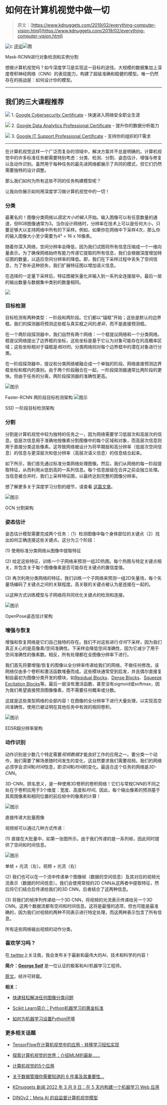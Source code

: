 # 如何在计算机视觉中做一切

> 原文：[https://www.kdnuggets.com/2019/02/everything-computer-vision.html](https://www.kdnuggets.com/2019/02/everything-computer-vision.html)

![c](../Images/3d9c022da2d331bb56691a9617b91b90.png) [评论](#comments)![图](../Images/8e51a1b5b1c74e6f15f1ee81b3c1b006.png)

Mask-RCNN进行对象检测和实例分割

想做计算机视觉吗？如今深度学习是实现这一目标的途径。大规模的数据集加上深度卷积神经网络（CNN）的表现能力，构建了超级准确和稳健的模型。唯一仍然存在的挑战是：如何设计你的模型。

* * *

## 我们的三大课程推荐

![](../Images/0244c01ba9267c002ef39d4907e0b8fb.png) 1\. [Google Cybersecurity Certificate](https://www.kdnuggets.com/google-cybersecurity) - 快速进入网络安全职业生涯

![](../Images/e225c49c3c91745821c8c0368bf04711.png) 2\. [Google Data Analytics Professional Certificate](https://www.kdnuggets.com/google-data-analytics) - 提升你的数据分析能力

![](../Images/0244c01ba9267c002ef39d4907e0b8fb.png) 3\. [Google IT Support Professional Certificate](https://www.kdnuggets.com/google-itsupport) - 支持你的组织的IT需求

* * *

在计算机视觉这样一个广泛而复杂的领域中，解决方案并不总是明确的。计算机视觉中的许多标准任务都需要特别考虑：分类、检测、分割、姿态估计、增强与修复以及动作识别。虽然用于每种任务的最先进网络都展示了共同的模式，但它们仍然需要独特的设计调整。

那么我们如何为所有这些不同的任务构建模型呢？

让我向你展示如何用深度学习做计算机视觉中的一切！

### 分类

最著名的！图像分类网络以*固定大小的输入*开始。输入图像可以有任意数量的通道，但RGB图像通常为3。当你设计网络时，分辨率在技术上可以是任何大小，只要足够大以支持网络中所有的下采样。例如，如果你在网络中下采样4次，那么你的输入图像大小至少需要为4² = 16 x 16像素。

随着你深入网络，空间分辨率会降低，因为我们试图将所有信息压缩成一个一维向量表示。为了确保网络始终有能力传递它提取的所有信息，我们会根据深度增加特征图的数量，以适应空间分辨率的降低。即，我们在下采样过程中丢失了空间信息，为了弥补这种损失，我们扩展特征图以增加语义信息。

在选择的一定量下采样后，特征图被矢量化并输入到一系列全连接层中。最后一层的输出数量与数据集中类别的数量相同。

![](../Images/591b3afafa3c1ba51183474506ac49c5.png)

### 目标检测

目标检测有两种类型：一阶段和两阶段。它们都以“锚框”开始；这些是默认的边界框。我们的探测器将预测这些框与真实框之间的*差异*，而不是直接预测框。

在一个两阶段探测器中，我们自然有两个网络：一个框提议网络和一个分类网络。框提议网络提出了边界框的坐标，这些坐标是基于它认为对象可能存在的高概率区域；这些坐标相对于锚框是*相对的*。分类网络则对每个边界框中的潜在对象进行分类。

在一阶段探测器中，提议和分类网络被融合成一个单独的阶段。网络直接预测边界框坐标和框内的类别。由于两个阶段融合在一起，一阶段探测器通常比两阶段的更快。但由于任务的分离，两阶段探测器的准确性更高。

![图示](../Images/969ef8b51646f839a7a9648728c4337a.png)

Faster-RCNN 两阶段目标检测架构 ![图示](../Images/0be8d94083d3a339242c26d3f45aa040.png)

SSD 一阶段目标检测架构

### 分割

分割是计算机视觉中较为独特的任务之一，因为网络需要学习低层次和高层次的信息。低层次信息用于准确地按像素分割图像中的每个区域和对象，而高层次信息则用于直接分类这些像素。这导致网络被设计为将早期层和高分辨率（低层次空间信息）的信息与更深层次和低分辨率（高层次语义信息）的信息结合起来。

如下所示，我们首先通过标准分类网络处理图像。然后，我们从网络的每一阶段提取特征，从而利用从低到高的一系列信息。每个信息层级在合并之前会独立处理。当信息被合并时，我们上采样特征图，以最终达到完整的图像分辨率。

想了解更多关于深度学习分割的细节，请查看 [这篇文章](https://towardsdatascience.com/semantic-segmentation-with-deep-learning-a-guide-and-code-e52fc8958823)。

![图示](../Images/3c3bf26f47d1e4fc2a532b728a7deab7.png)

GCN 分割架构

### 姿态估计

姿态估计模型需要完成两个任务：（1）检测图像中每个身体部位的关键点（2）找出如何正确连接这些关键点。这分为三个阶段：

(1) 使用标准分类网络从图像中提取特征

(2) 给定这些特征，训练一个子网络来预测一组2D热图。每个热图与特定关键点相关，并包含关于每个图像像素是否可能存在关键点的置信度值。

(3) 再次利用分类网络的特征，我们训练一个子网络来预测一组2D矢量场，每个矢量场编码了关键点之间的关联程度。高关联的关键点被认为是连接在一起的。

以这种方式训练模型与子网络将共同优化关键点的检测和连接。

![图示](../Images/e271162f9bf7faad065120ef15091627.png)

OpenPose姿态估计架构

### 增强与恢复

增强和恢复网络是它们自己独特的存在。我们不对这些进行*任何*下采样，因为我们真正关心的是高像素/空间准确性。下采样会降低空间准确性，因为它减少了用于空间准确性的像素数。相反，所有处理都在全图像分辨率下进行。

我们首先将要增强/恢复的图像以全分辨率传递给我们的网络，不做任何修改。该网络仅由多个卷积和激活函数堆叠而成。这些模块通常受到启发，并且偶尔直接复制自最初为图像分类开发的模块，如[Residual Blocks](https://arxiv.org/pdf/1512.03385.pdf)、[Dense Blocks](https://arxiv.org/pdf/1608.06993.pdf)、[Squeeze Excitation Blocks](https://arxiv.org/pdf/1709.01507.pdf)等。最后一层没有激活函数，甚至没有sigmoid或softmax，因为我们希望直接预测图像像素，而不需要任何概率或分数。

这就是这些类型网络的全部内容！在图像的全分辨率下进行大量处理，以实现高空间准确性，使用已被证明在其他任务中有效的相同卷积。

![图示](../Images/4241804302e82822e35bd2ecaa6d868c.png)

EDSR超分辨率架构

### 动作识别

动作识别是少数几个特定需要*视频数据*才能良好工作的应用之一。要分类一个动作，我们需要了解场景随时间发生的变化，这自然要求我们需要视频。我们的网络必须学会*空间*和*时间*信息，即*空间*和*时间*的变化。最适合这个任务的网络是*3D-CNN*。

3D-CNN，顾名思义，是一种使用3D卷积的卷积网络！它们与常规CNN的不同之处在于卷积应用于3个维度：宽度、高度和*时间*。因此，每个输出像素的预测基于其周围像素和相同位置的前后帧中的像素的计算！

![图示](../Images/39e99ebba274c96308b31a606822f0d3.png)

直接传递大批量图像

视频帧可以通过几种方式传递：

(1) 直接在大批量中，如第一张图所示。由于我们传递的是一系列帧，因此同时提供了空间和时间信息。

![图示](../Images/e5e704adf682f38d75b8971205ff2a50.png)

单帧 + 光流（左）。视频 + 光流（右）

(2) 我们也可以在一个流中传递单个图像帧（数据的空间信息）及其对应的视频光流表示（数据的时间信息）。我们会使用常规的2D CNN从这两者中提取特征，然后将它们结合后传递给我们的3D CNN，后者结合了这两种信息。

(3) 将我们的帧序列传递给一个3D CNN，将视频的光流表示传递给另一个3D CNN。这两个数据流都有空间和时间信息。这将是最慢的选项，但也可能是最准确的，因为我们对视频的两种不同表示进行特定处理，而这两种表示包含了所有信息。

所有这些网络输出视频的动作分类。

### 喜欢学习吗？

在[ twitter](https://twitter.com/GeorgeSeif94)上关注我，我会发布关于最新和最伟大的AI、技术和科学的内容！

**简介：[George Seif](https://towardsdatascience.com/@george.seif94)** 是一位认证的极客和AI/机器学习工程师。

[原文](https://towardsdatascience.com/how-to-do-everything-in-computer-vision-2b442c469928)。经许可转载。

**相关：**

+   [快速轻松解决任何图像分类问题](/2018/12/solve-image-classification-problem-quickly-easily.html)

+   [Scikit Learn简介：Python机器学习的黄金标准](/2019/02/introduction-scikit-learn-gold-standard-python-machine-learning.html)

+   [如何为机器学习设置Python环境](/2019/02/setup-python-environment-machine-learning.html)

### 更多相关话题

+   [TensorFlow在计算机视觉中的应用 - 转移学习轻松实现](https://www.kdnuggets.com/2022/01/tensorflow-computer-vision-transfer-learning-made-easy.html)

+   [探索计算机视觉的世界：介绍MLM的最新……](https://www.kdnuggets.com/2024/01/mlm-discover-the-world-of-computer-vision-ebook)

+   [计算机视觉的5个应用](https://www.kdnuggets.com/2022/03/5-applications-computer-vision.html)

+   [关于数据管理你需要知道的 6 件事及其重要性…](https://www.kdnuggets.com/2022/05/6-things-need-know-data-management-matters-computer-vision.html)

+   [KDnuggets 新闻 2022 年 3 月 9 日：在 5 天内构建一个机器学习 Web 应用](https://www.kdnuggets.com/2022/n10.html)

+   [DINOv2：Meta AI 的自监督计算机视觉模型](https://www.kdnuggets.com/2023/05/dinov2-selfsupervised-computer-vision-models-meta-ai.html)
